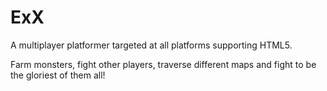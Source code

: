 # ExX

A multiplayer platformer targeted at all platforms supporting HTML5.

Farm monsters, fight other players, traverse different maps and fight to be the gloriest of them all!